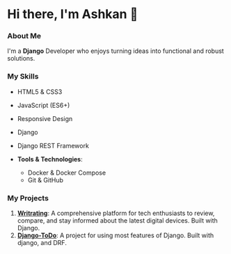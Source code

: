 # Hi there, I'm Ashkan 👋

### About Me

I'm a **Django** Developer who enjoys turning ideas into functional and robust solutions.

### My Skills

  - HTML5 & CSS3
  - JavaScript (ES6+)
  - Responsive Design
  - Django
  - Django REST Framework

- **Tools & Technologies**:
  - Docker & Docker Compose
  - Git & GitHub

### My Projects

1. **[Writrating](https://github.com/Ashkantvn/writrating)**: A comprehensive platform for tech enthusiasts to review, compare, and stay informed about the latest digital devices. Built with Django.
2. **[Django-ToDo](https://github.com/Ashkantvn/DJANGO-TODO)**: A project for using most features of Django. Built with django, and DRF.
